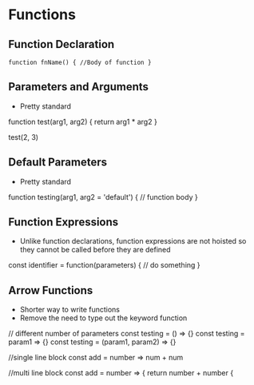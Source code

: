 # Functions

## Function Declaration

  `function fnName() {
    //Body of function
  }`
  
## Parameters and Arguments
  - Pretty standard

  function test(arg1, arg2) {
    return arg1 * arg2
  }
  
  test(2, 3)
  
## Default Parameters
  - Pretty standard

  function testing(arg1, arg2 = 'default') {
    // function body
  }
  
## Function Expressions
  - Unlike function declarations, function expressions are not hoisted so they cannot be called before they are defined

  const identifier = function(parameters) {
    // do something
  }
  
## Arrow Functions
  -  Shorter way to write functions
  -  Remove the need to type out the keyword function

  // different number of parameters
  const testing = () => {}
  const testing = param1 => {}
  const testing = (param1, param2) => {}

  //single line block
  const add = number => num + num
  
  //multi line block
  const add = number => {
    return number + number
  {
  
  
  
  
  
  

